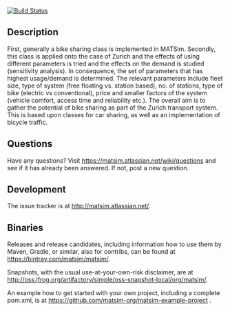 [![Build Status](https://travis-ci.org/matsim-org/matsim.svg?branch=master)](https://travis-ci.org/matsim-org/matsim)

## Description

First, generally a bike sharing class is implemented in MATSim. Secondly, this class is applied onto the case of Zurich and the effects of using different parameters is tried and the effects on the demand is studied (sensitivity analysis). In consequence, the set of parameters that has highest usage/demand is determined.
The relevant parameters include fleet size, type of system (free floating vs. station based), no. of stations, type of bike (electric vs conventional), price and smaller factors of the system (vehicle comfort, access time and reliability etc.).
The overall aim is to gather the potential of bike sharing as part of the Zurich transport system.
This is based upon classes for car sharing, as well as an implementation of bicycle traffic.


## Questions

Have any questions? Visit https://matsim.atlassian.net/wiki/questions
and see if it has already been answered. If not, post a new question.

## Development

The issue tracker is at http://matsim.atlassian.net/.

## Binaries

Releases and release candidates, including information how to use them by Maven, Gradle, or similar, also for contribs, can be found at https://bintray.com/matsim/matsim/.

Snapshots, with the usual use-at-your-own-risk disclaimer, are at http://oss.jfrog.org/artifactory/simple/oss-snapshot-local/org/matsim/.

An example how to get started with your own project, including a complete pom.xml, is at https://github.com/matsim-org/matsim-example-project .
